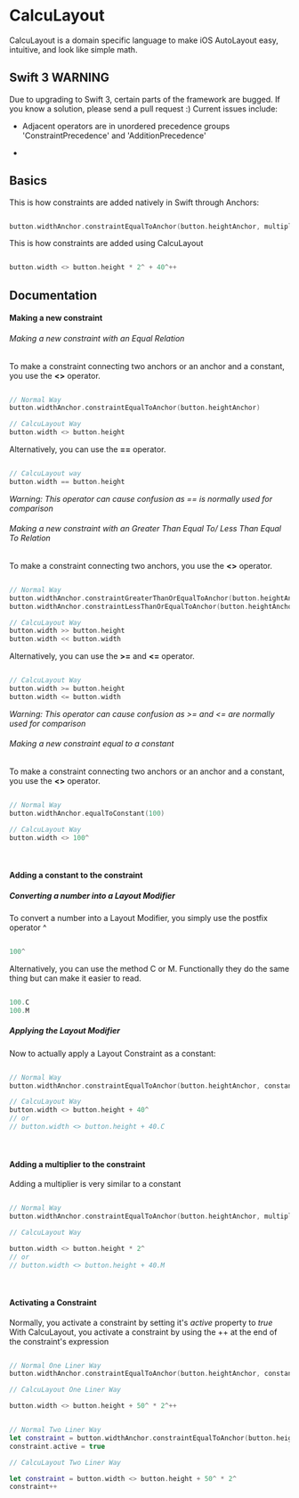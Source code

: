 # CalcuLayout
CalcuLayout is a domain specific language to make iOS AutoLayout easy, intuitive, and look like simple math.

## Swift 3 WARNING
Due to upgrading to Swift 3, certain parts of the framework are bugged. If you know a solution, please send a pull request :)
Current issues include:
* Adjacent operators are in unordered precedence groups 'ConstraintPrecedence' and 'AdditionPrecedence'
 -


## Basics
This is how constraints are added natively in Swift through Anchors:

```swift

button.widthAnchor.constraintEqualToAnchor(button.heightAnchor, multiplier: 2.0, constant: 40.0).active = true

```

This is how constraints are added using CalcuLayout

```swift

button.width <> button.height * 2^ + 40^++

```

## Documentation

#### Making a new constraint

###### Making a new constraint with an Equal Relation

To make a constraint connecting two anchors or an anchor and a constant, you use the **<>** operator.
```swift

// Normal Way 
button.widthAnchor.constraintEqualToAnchor(button.heightAnchor)

// CalcuLayout Way
button.width <> button.height

```

Alternatively, you can use the **==** operator.

```swift

// CalcuLayout way
button.width == button.height

```
*Warning: This operator can cause confusion as == is normally used for comparison*

###### Making a new constraint with an Greater Than Equal To/ Less Than Equal To Relation

To make a constraint connecting two anchors, you use the **<>** operator.
```swift

// Normal Way 
button.widthAnchor.constraintGreaterThanOrEqualToAnchor(button.heightAnchor)
button.widthAnchor.constraintLessThanOrEqualToAnchor(button.heightAnchor)

// CalcuLayout Way
button.width >> button.height
button.width << button.width

```

Alternatively, you can use the **>=** and **<=** operator.

```swift

// CalcuLayout Way
button.width >= button.height
button.width <= button.width

```
*Warning: This operator can cause confusion as >= and <= are normally used for comparison*

###### Making a new constraint equal to a constant

To make a constraint connecting two anchors or an anchor and a constant, you use the **<>** operator.
```swift

// Normal Way 
button.widthAnchor.equalToConstant(100)

// CalcuLayout Way
button.width <> 100^

```

<br>

#### Adding a constant to the constraint

##### Converting a number into a Layout Modifier
 
 To convert a number into a Layout Modifier, you simply use the postfix operator ^
 
```swift

100^

```

Alternatively, you can use the method C or M. Functionally they do the same thing but can make it easier to read.

```swift

100.C
100.M

```

##### Applying the Layout Modifier

Now to actually apply a Layout Constraint as a constant:

```swift

// Normal Way
button.widthAnchor.constraintEqualToAnchor(button.heightAnchor, constant: 40.0)

// CalcuLayout Way
button.width <> button.height + 40^
// or 
// button.width <> button.height + 40.C

```

<br>

#### Adding a multiplier to the constraint

Adding a multiplier is very similar to a constant

```swift

// Normal Way
button.widthAnchor.constraintEqualToAnchor(button.heightAnchor, multiplier: 2.0)

// CalcuLayout Way

button.width <> button.height * 2^
// or 
// button.width <> button.height + 40.M

```

<br>

#### Activating a Constraint

Normally, you activate a constraint by setting it's *active* property to *true*
With CalcuLayout, you activate a constraint by using the ++ at the end of the constraint's expression

```swift

// Normal One Liner Way
button.widthAnchor.constraintEqualToAnchor(button.heightAnchor, constant: 50.0, multiplier: 2.0).active = true

// CalcuLayout One Liner Way

button.width <> button.height + 50^ * 2^++


// Normal Two Liner Way
let constraint = button.widthAnchor.constraintEqualToAnchor(button.heightAnchor, constant: 50.0, multiplier: 2.0)
constraint.active = true

// CalcuLayout Two Liner Way

let constraint = button.width <> button.height + 50^ * 2^
constraint++

```
